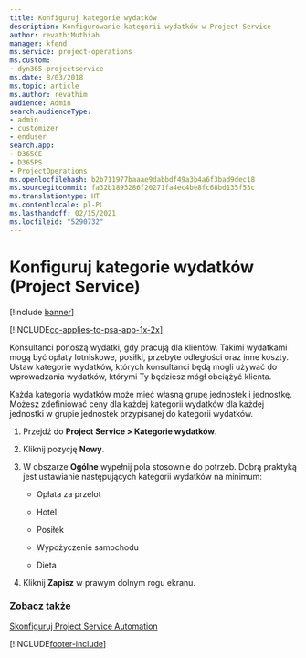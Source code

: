 ```yaml
---
title: Konfiguruj kategorie wydatków
description: Konfigurowanie kategorii wydatków w Project Service
author: revathiMuthiah
manager: kfend
ms.service: project-operations
ms.custom:
- dyn365-projectservice
ms.date: 8/03/2018
ms.topic: article
ms.author: revathim
audience: Admin
search.audienceType:
- admin
- customizer
- enduser
search.app:
- D365CE
- D365PS
- ProjectOperations
ms.openlocfilehash: b2b711977baaae9dabbdf49a3b4a6f3bad9dec18
ms.sourcegitcommit: fa32b1893286f20271fa4ec4be8fc68bd135f53c
ms.translationtype: HT
ms.contentlocale: pl-PL
ms.lasthandoff: 02/15/2021
ms.locfileid: "5290732"
---
```

# <a name="configure-expense-categories-project-service"></a>Konfiguruj kategorie wydatków (Project Service)

[!include [banner](../includes/psa-now-project-operations.md)]

[!INCLUDE[cc-applies-to-psa-app-1x-2x](../includes/cc-applies-to-psa-app-1x-2x.md)]

Konsultanci ponoszą wydatki, gdy pracują dla klientów. Takimi wydatkami mogą być opłaty lotniskowe, posiłki, przebyte odległości oraz inne koszty. Ustaw kategorie wydatków, których konsultanci będą mogli używać do wprowadzania wydatków, którymi Ty będziesz mógł obciążyć klienta.  
  
Każda kategoria wydatków może mieć własną grupę jednostek i jednostkę. Możesz zdefiniować ceny dla każdej kategorii wydatków dla każdej jednostki w grupie jednostek przypisanej do kategorii wydatków.  
  
1.  Przejdź do **Project Service > Kategorie wydatków**.  
  
2.  Kliknij pozycję **Nowy**.  
  
3.  W obszarze **Ogólne** wypełnij pola stosownie do potrzeb. Dobrą praktyką jest ustawianie następujących kategorii wydatków na minimum:  
  
    -   Opłata za przelot  
  
    -   Hotel  
  
    -   Posiłek  
  
    -   Wypożyczenie samochodu  
  
    -   Dieta  
  
4.  Kliknij **Zapisz** w prawym dolnym rogu ekranu.  
  
### <a name="see-also"></a>Zobacz także  
 [Skonfiguruj Project Service Automation](../psa/configure.md)


[!INCLUDE[footer-include](../includes/footer-banner.md)]